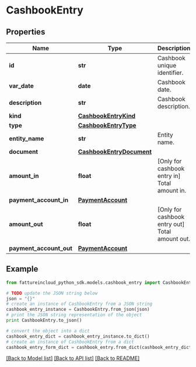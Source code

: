 # CashbookEntry


## Properties
Name | Type | Description | Notes
------------ | ------------- | ------------- | -------------
**id** | **str** | Cashbook unique identifier. | [optional] 
**var_date** | **date** | Cashbook date. | [optional] 
**description** | **str** | Cashbook description. | [optional] 
**kind** | [**CashbookEntryKind**](CashbookEntryKind.md) |  | [optional] 
**type** | [**CashbookEntryType**](CashbookEntryType.md) |  | [optional] 
**entity_name** | **str** | Entity name. | [optional] 
**document** | [**CashbookEntryDocument**](CashbookEntryDocument.md) |  | [optional] 
**amount_in** | **float** | [Only for cashbook entry in] Total amount in. | [optional] 
**payment_account_in** | [**PaymentAccount**](PaymentAccount.md) |  | [optional] 
**amount_out** | **float** | [Only for cashbook entry out] Total amount out. | [optional] 
**payment_account_out** | [**PaymentAccount**](PaymentAccount.md) |  | [optional] 

## Example

```python
from fattureincloud_python_sdk.models.cashbook_entry import CashbookEntry

# TODO update the JSON string below
json = "{}"
# create an instance of CashbookEntry from a JSON string
cashbook_entry_instance = CashbookEntry.from_json(json)
# print the JSON string representation of the object
print CashbookEntry.to_json()

# convert the object into a dict
cashbook_entry_dict = cashbook_entry_instance.to_dict()
# create an instance of CashbookEntry from a dict
cashbook_entry_form_dict = cashbook_entry.from_dict(cashbook_entry_dict)
```
[[Back to Model list]](../README.md#documentation-for-models) [[Back to API list]](../README.md#documentation-for-api-endpoints) [[Back to README]](../README.md)


